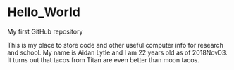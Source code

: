 # Hello_World
My first GitHub repository

This is my place to store code and other useful computer info for research and school. My name is Aidan Lytle and I am 22 
years old as of 2018Nov03.
It turns out that tacos from Titan are even better than moon tacos.

